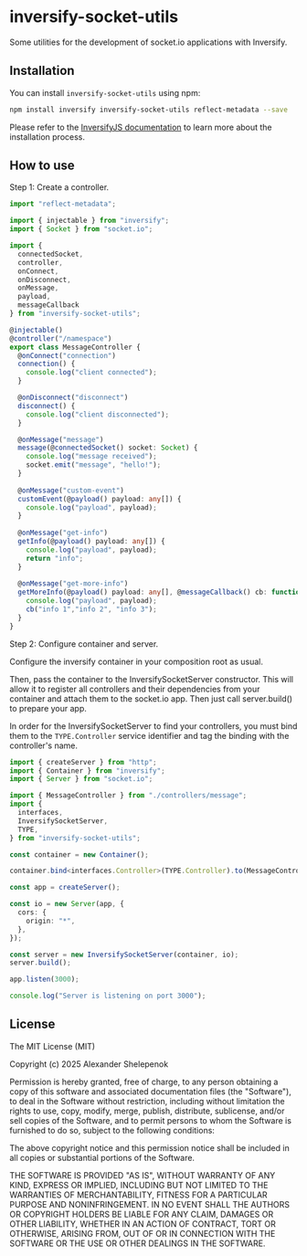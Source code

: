 # inversify-socket-utils

Some utilities for the development of socket.io applications with Inversify.

## Installation

You can install `inversify-socket-utils` using npm:

```sh
npm install inversify inversify-socket-utils reflect-metadata --save
```

Please refer to the [InversifyJS documentation](https://github.com/inversify/InversifyJS?tab=readme-ov-file#-installation) to learn more about the installation process.

## How to use

Step 1: Create a controller.

```ts
import "reflect-metadata";

import { injectable } from "inversify";
import { Socket } from "socket.io";

import {
  connectedSocket,
  controller,
  onConnect,
  onDisconnect,
  onMessage,
  payload,
  messageCallback
} from "inversify-socket-utils";

@injectable()
@controller("/namespace")
export class MessageController {
  @onConnect("connection")
  connection() {
    console.log("client connected");
  }

  @onDisconnect("disconnect")
  disconnect() {
    console.log("client disconnected");
  }

  @onMessage("message")
  message(@connectedSocket() socket: Socket) {
    console.log("message received");
    socket.emit("message", "hello!");
  }
  
  @onMessage("custom-event")
  customEvent(@payload() payload: any[]) {
    console.log("payload", payload);
  }
  
  @onMessage("get-info")
  getInfo(@payload() payload: any[]) {
    console.log("payload", payload);
    return "info";
  }
  
  @onMessage("get-more-info")
  getMoreInfo(@payload() payload: any[], @messageCallback() cb: function) {
    console.log("payload", payload);
    cb("info 1","info 2", "info 3");
  }
}
```

Step 2: Configure container and server.

Configure the inversify container in your composition root as usual.

Then, pass the container to the InversifySocketServer constructor. This will allow it to register all controllers and their dependencies from your container and attach them to the socket.io app.
Then just call server.build() to prepare your app.

In order for the InversifySocketServer to find your controllers, you must bind them to the `TYPE.Controller` service identifier and tag the binding with the controller's name.

```ts
import { createServer } from "http";
import { Container } from "inversify";
import { Server } from "socket.io";

import { MessageController } from "./controllers/message";
import {
  interfaces,
  InversifySocketServer,
  TYPE,
} from "inversify-socket-utils";

const container = new Container();

container.bind<interfaces.Controller>(TYPE.Controller).to(MessageController);

const app = createServer();

const io = new Server(app, {
  cors: {
    origin: "*",
  },
});

const server = new InversifySocketServer(container, io);
server.build();

app.listen(3000);

console.log("Server is listening on port 3000");
```

## License

The MIT License (MIT)

Copyright (c) 2025 Alexander Shelepenok

Permission is hereby granted, free of charge, to any person obtaining a copy
of this software and associated documentation files (the "Software"), to deal
in the Software without restriction, including without limitation the rights
to use, copy, modify, merge, publish, distribute, sublicense, and/or sell
copies of the Software, and to permit persons to whom the Software is
furnished to do so, subject to the following conditions:

The above copyright notice and this permission notice shall be included in all
copies or substantial portions of the Software.

THE SOFTWARE IS PROVIDED "AS IS", WITHOUT WARRANTY OF ANY KIND, EXPRESS OR
IMPLIED, INCLUDING BUT NOT LIMITED TO THE WARRANTIES OF MERCHANTABILITY,
FITNESS FOR A PARTICULAR PURPOSE AND NONINFRINGEMENT. IN NO EVENT SHALL THE
AUTHORS OR COPYRIGHT HOLDERS BE LIABLE FOR ANY CLAIM, DAMAGES OR OTHER
LIABILITY, WHETHER IN AN ACTION OF CONTRACT, TORT OR OTHERWISE, ARISING FROM,
OUT OF OR IN CONNECTION WITH THE SOFTWARE OR THE USE OR OTHER DEALINGS IN THE
SOFTWARE.
